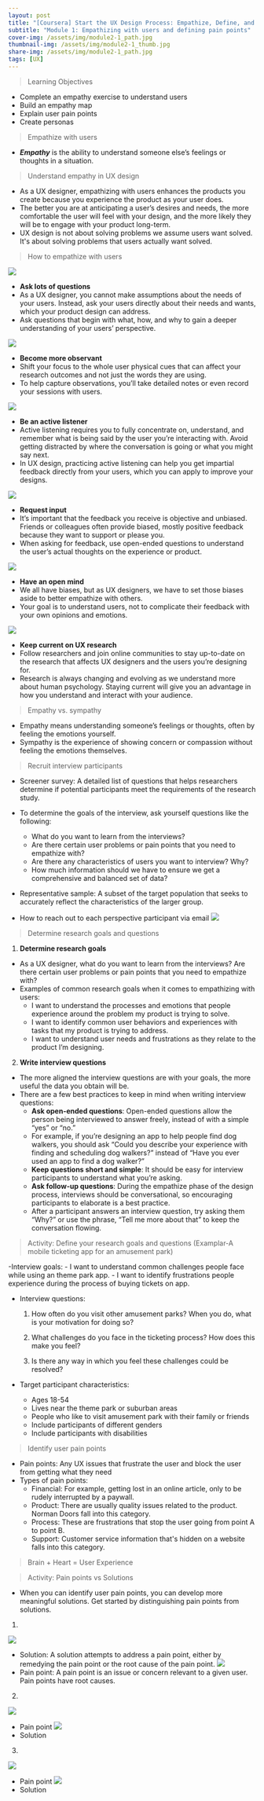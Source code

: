 ```yaml
---
layout: post
title: "[Coursera] Start the UX Design Process: Empathize, Define, and Ideate 2-1"
subtitle: "Module 1: Empathizing with users and defining pain points"
cover-img: /assets/img/module2-1_path.jpg
thumbnail-img: /assets/img/module2-1_thumb.jpg
share-img: /assets/img/module2-1_path.jpg
tags: [UX]
--- 
```


> Learning Objectives
- Complete an empathy exercise to understand users
- Build an empathy map
- Explain user pain points
- Create personas

> Empathize with users

- ***Empathy*** is the ability to understand someone else’s feelings or thoughts in a situation. 

> Understand empathy in UX design

- As a UX designer, empathizing with users enhances the products you create because you experience the product as your user does.
- The better you are at anticipating a user’s desires and needs, the more comfortable the user will feel with your design, and the more likely they will be to engage with your product long-term.
- UX design is not about solving problems we assume users want solved. It's about solving problems that users actually want solved.

> How to empathize with users

![](https://velog.velcdn.com/images/erica990604/post/fb6aea5c-1c4f-42d2-962b-712177f038ba/image.jpeg)
- **Ask lots of questions**
- As a UX designer, you cannot make assumptions about the needs of your users. Instead, ask your users directly about their needs and wants, which your product design can address. 
- Ask questions that begin with what, how, and why to gain a deeper understanding of your users’ perspective.

![](https://velog.velcdn.com/images/erica990604/post/4b78dccc-47ad-4c9d-b381-f47e01fe78a3/image.png)
- **Become more observant**
- Shift your focus to the whole user physical cues that can affect your research outcomes and not just the words they are using. 
- To help capture observations, you’ll take detailed notes or even record your sessions with users.

![](https://velog.velcdn.com/images/erica990604/post/eb0d3698-c532-4efa-a5f1-415ead614a8d/image.png)
- **Be an active listener**
- Active listening requires you to fully concentrate on, understand, and remember what is being said by the user you’re interacting with. Avoid getting distracted by where the conversation is going or what you might say next. 
- In UX design, practicing active listening can help you get impartial feedback directly from your users, which you can apply to improve your designs.

![](https://velog.velcdn.com/images/erica990604/post/8edcbf85-93f2-4c75-b112-a4da46491dba/image.png)
- **Request input**
- It’s important that the feedback you receive is objective and unbiased. Friends or colleagues often provide biased, mostly positive feedback because they want to support or please you.
- When asking for feedback, use open-ended questions to understand the user’s actual thoughts on the experience or product.

![](https://velog.velcdn.com/images/erica990604/post/ef3c68bf-6a28-4b04-9e99-22444199221d/image.png)
- **Have an open mind**
- We all have biases, but as UX designers, we have to set those biases aside to better empathize with others. 
- Your goal is to understand users, not to complicate their feedback with your own opinions and emotions.

![](https://velog.velcdn.com/images/erica990604/post/6767d93a-947f-4681-a3ae-7082311abd32/image.png)
- **Keep current on UX research**
- Follow researchers and join online communities to stay up-to-date on the research that affects UX designers and the users you’re designing for. 
- Research is always changing and evolving as we understand more about human psychology. Staying current will give you an advantage in how you understand and interact with your audience. 

> Empathy vs. sympathy 

- Empathy means understanding someone’s feelings or thoughts, often by feeling the emotions yourself. 
- Sympathy is the experience of showing concern or compassion without feeling the emotions themselves. 

> Recruit interview participants

- Screener survey: A detailed list of questions that helps researchers determine if potential participants meet the requirements of the research study.

- To determine the goals of the interview, ask yourself questions like the following: 
	- What do you want to learn from the interviews? 
    - Are there certain user problems or pain points that you need to empathize with? 
	- Are there any characteristics of users you want to interview? Why? 
    - How much information should we have to ensure we get a comprehensive and balanced set of data?
    
- Representative sample: A subset of the target population that seeks to accurately reflect the characteristics of the larger group.

- How to reach out to each perspective participant via email
![](https://velog.velcdn.com/images/erica990604/post/fa0bdd72-e44d-4cc6-808f-fb115727b411/image.png)

> Determine research goals and questions

1) **Determine research goals**
- As a UX designer, what do you want to learn from the interviews? Are there certain user problems or pain points that you need to empathize with?
- Examples of common research goals when it comes to empathizing with users:
    - I want to understand the processes and emotions that people experience around the problem my product is trying to solve.
    - I want to identify common user behaviors and experiences with tasks that my product is trying to address.
    - I want to understand user needs and frustrations as they relate to the product I’m designing.

2) **Write interview questions**

- The more aligned the interview questions are with your goals, the more useful the data you obtain will be.
- There are a few best practices to keep in mind when writing interview questions:
    - **Ask open-ended questions**: Open-ended questions allow the person being interviewed to answer freely, instead of with a simple “yes” or “no.”            
    - For example, if you’re designing an app to help people find dog walkers, you should ask “Could you describe your experience with finding and scheduling dog walkers?” instead of “Have you ever used an app to find a dog walker?” 
    - **Keep questions short and simple**: It should be easy for interview participants to understand what you’re asking.
    - **Ask follow-up questions**: During the empathize phase of the design process, interviews should be conversational, so encouraging participants to elaborate is a best practice. 
    - After a participant answers an interview question, try asking them “Why?” or use the phrase, “Tell me more about that” to keep the conversation flowing.

> Activity: Define your research goals and questions (Examplar-A mobile ticketing app for an amusement park)

-Interview goals:
	- I want to understand common challenges people face while using an theme park app.
	- I want to identify frustrations people experience during the process of buying tickets on app.

- Interview questions:

	1. How often do you visit other amusement parks? When you do, what is your motivation for doing so? 

	2. What challenges do you face in the ticketing process? How does this make you feel?

	3. Is there any way in which you feel these challenges could be resolved?
    
- Target participant characteristics:
	- Ages 18-54
	- Lives near the theme park or suburban areas
	- People who like to visit amusement park with their family or friends
	- Include participants of different genders
	- Include participants with disabilities

> Identify user pain points

- Pain points: Any UX issues that frustrate the user and block the user from getting what they need
- Types of pain points:
	- Financial: For example, getting lost in an online article, only to be rudely interrupted by a paywall.
    - Product: There are usually quality issues related to the product. Norman Doors fall into this category.
    - Process: These are frustrations that stop the user going from point A to point B.
    - Support: Customer service information that's hidden on a website falls into this category.
 > Brain + Heart = User Experience

 > Activity: Pain points vs Solutions
- When you can identify user pain points, you can develop more meaningful solutions. Get started by distinguishing pain points from solutions.
1. 
![](https://velog.velcdn.com/images/erica990604/post/b1df9af8-bbab-4420-98b7-979835941ebc/image.png)
- Solution: A solution attempts to address a pain point, either by remedying the pain point or the root cause of the pain point.
![](https://velog.velcdn.com/images/erica990604/post/d5546987-10fc-4598-b2df-e2d581ade807/image.png)
- Pain point: A pain point is an issue or concern relevant to a given user. Pain points have root causes.

2. 
![](https://velog.velcdn.com/images/erica990604/post/8b769a4a-f206-4f3b-a086-1170dde91b67/image.png)
- Pain point
![](https://velog.velcdn.com/images/erica990604/post/cbac73d8-ba8f-4270-acb5-572b69b4d75d/image.png)
- Solution

3. 
![](https://velog.velcdn.com/images/erica990604/post/accd3ce1-dd36-4c19-bdfa-0fcfa75f5a78/image.png)
- Pain point
![](https://velog.velcdn.com/images/erica990604/post/9778be6f-c70b-4f77-ac0d-c3e43bea69e5/image.png)
- Solution
